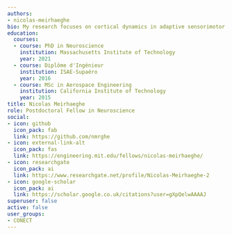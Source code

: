```yaml
---
authors:
- nicolas-meirhaeghe
bio: My research focuses on cortical dynamics in adaptive sensorimotor behavior.
education:
  courses:
  - course: PhD in Neuroscience
    institution: Massachusetts Institute of Technology
    year: 2021
  - course: Diplôme d'Ingénieur
    institution: ISAE-Supaéro
    year: 2016
  - course: MSc in Aerospace Engineering
    institution: California Institute of Technology
    year: 2015
title: Nicolas Meirhaeghe
role: Postdoctoral Fellow in Neuroscience
social:
- icon: github
  icon_pack: fab
  link: https://github.com/nmrghe
- icon: external-link-alt
  icon_pack: fas
  link: https://engineering.mit.edu/fellows/nicolas-meirhaeghe/
- icon: researchgate
  icon_pack: ai
  link: https://www.researchgate.net/profile/Nicolas-Meirhaeghe-2
- icon: google-scholar
  icon_pack: ai
  link: https://scholar.google.co.uk/citations?user=gXpQelwAAAAJ
superuser: false
active: false
user_groups:
- CONECT
---
```

